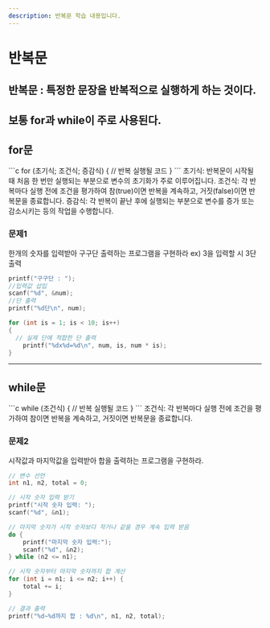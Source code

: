 ```yaml
---
description: 반복문 학습 내용입니다.
---
```


# 반복문

## 반복문 : 특정한 문장을 반복적으로 실행하게 하는 것이다.&#x20;

## 보통 for과 while이 주로 사용된다.

## for문

\`\`\`c for (초기식; 조건식; 증감식) { // 반복 실행될 코드 } \`\`\` 초기식: 반복문이 시작될 때 처음 한 번만 실행되는 부분으로 변수의 초기화가 주로 이루어집니다. 조건식: 각 반복마다 실행 전에 조건을 평가하여 참(true)이면 반복을 계속하고, 거짓(false)이면 반복문을 종료합니다. 증감식: 각 반복이 끝난 후에 실행되는 부분으로 변수를 증가 또는 감소시키는 등의 작업을 수행합니다.

### 문제1

한개의 숫자를 입력받아 구구단 출력하는 프로그램을 구현하라 ex) 3을 입력할 시 3단 출력

```c
printf("구구단 : ");
//입력값 삽입
scanf("%d", &num);
//단 출력
printf("%d단\n", num);

for (int is = 1; is < 10; is++)
{
  // 실제 단에 적합한 단 출력
	printf("%dx%d=%d\n", num, is, num * is);
}
```

***

## while문

\`\`\`c while (조건식) { // 반복 실행될 코드 } \`\`\` 조건식: 각 반복마다 실행 전에 조건을 평가하여 참이면 반복을 계속하고, 거짓이면 반복문을 종료합니다.

### 문제2

시작값과 마지막값을 입력받아 합을 출력하는 프로그램을 구현하라.

```c
// 변수 선언
int n1, n2, total = 0;

// 시작 숫자 입력 받기
printf("시작 숫자 입력: ");
scanf("%d", &n1);

// 마지막 숫자가 시작 숫자보다 작거나 같을 경우 계속 입력 받음
do {
    printf("마지막 숫자 입력:");
    scanf("%d", &n2);
} while (n2 <= n1);

// 시작 숫자부터 마지막 숫자까지 합 계산
for (int i = n1; i <= n2; i++) {
    total += i;
}

// 결과 출력
printf("%d~%d까지 합 : %d\n", n1, n2, total);

```
